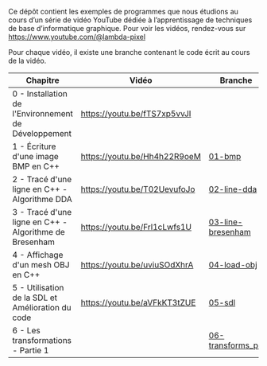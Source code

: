 Ce dépôt contient les exemples de programmes que nous étudions au cours d’un série de vidéo YouTube dédiée à l’apprentissage de techniques de base d’informatique graphique. Pour voir les vidéos, rendez-vous sur https://www.youtube.com/@lambda-pixel

Pour chaque vidéo, il existe une branche contenant le code écrit au cours de la vidéo.


| Chapitre                                               | Vidéo                        | Branche |
| ------------------------------------------------------ | ---------------------------- | ------- |
| 0 - Installation de l'Environnement de Développement   | https://youtu.be/fTS7xp5vvJI |  |
| 1 - Écriture d'une image BMP en C++                    | https://youtu.be/Hh4h22R9oeM | [01-bmp](https://github.com/lambda-subpixel/tuto-youtube/tree/01-bmp) |
| 2 - Tracé d'une ligne en C++ - Algorithme DDA          | https://youtu.be/T02UevufoJo | [02-line-dda](https://github.com/lambda-subpixel/tuto-youtube/tree/02-line-dda) |
| 3 - Tracé d'une ligne en C++ - Algorithme de Bresenham | https://youtu.be/Frl1cLwfs1U | [03-line-bresenham](https://github.com/lambda-subpixel/tuto-youtube/tree/03-line-bresenham) |
| 4 - Affichage d'un mesh OBJ en C++                     | https://youtu.be/uviuSOdXhrA | [04-load-obj](https://github.com/lambda-subpixel/tuto-youtube/tree/04-load-obj) |
| 5 - Utilisation de la SDL et Amélioration du code      | https://youtu.be/aVFkKT3tZUE | [05-sdl](https://github.com/lambda-subpixel/tuto-youtube/tree/05-sdl) |
| 6 - Les transformations - Partie 1	       		 | <TBA>			| [06-transforms_p1](https://github.com/lambda-subpixel/tuto-youtube/tree/06-transforms_p1) |
